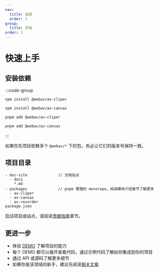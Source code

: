 ```yaml
---
nav:
  title: 指南
  order: 2
group:
  title: 开始
order: 2
---
```


# 快速上手

## 安装依赖

:::code-group

```bash [npm]
npm install @webav/av-cliper

npm install @webav/av-canvas
```

```bash [pnpm]
pnpm add @webav/av-cliper

pnpm add @webav/av-canvas
```

:::

如果你先项目依赖多个 `@webav/*` 下的包，务必让它们的版本号保持一致。

## 项目目录

```
- doc-site              // 文档站点
  - docs
    *.md
- packages              // pnpm 管理的 monorepo，阅读模块介绍章节了解更多
  - av-cliper
  - av-canvas
  - av-recorder
package.json
```

启动项目或站点，请阅读[贡献指南](./contribution)章节。

## 更进一步

- 体验 [DEMO](../demo) 了解项目的能力
- 每个 DEMO 都可以展开查看代码，通过示例代码了解如何集成到你的项目
- 通过 API 或源码了解更多细节
- 如果你是该领域的新手，建议先阅读[相关文章](../article)
